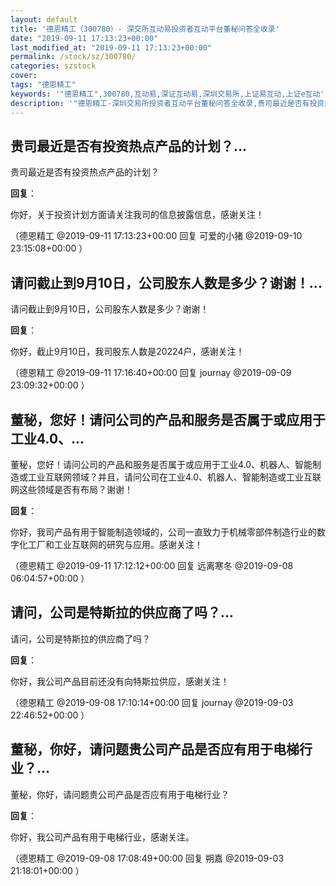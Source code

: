 ```yaml
---
layout: default
title: '德恩精工（300780）- 深交所互动易投资者互动平台董秘问答全收录'
date: "2019-09-11 17:13:23+00:00"
last_modified_at: "2019-09-11 17:13:23+00:00"
permalink: /stock/sz/300780/
categories: szstock
cover: 
tags: "德恩精工"
keywords: '"德恩精工",300780,互动易,深证互动易,深圳交易所,上证易互动,上证e互动'
description: '"德恩精工-深圳交易所投资者互动平台董秘问答全收录,贵司最近是否有投资热点产品的计划？"'
---
```


## 贵司最近是否有投资热点产品的计划？...

贵司最近是否有投资热点产品的计划？

**回复**：

你好，关于投资计划方面请关注我司的信息披露信息，感谢关注！ 

（德恩精工  @2019-09-11 17:13:23+00:00 回复 可爱的小猪  @2019-09-10 23:15:08+00:00 ）

## 请问截止到9月10日，公司股东人数是多少？谢谢！...

请问截止到9月10日，公司股东人数是多少？谢谢！

**回复**：

你好，截止9月10日，我司股东人数是20224户，感谢关注！ 

（德恩精工  @2019-09-11 17:16:40+00:00 回复 journay  @2019-09-09 23:09:32+00:00 ）

## 董秘，您好！请问公司的产品和服务是否属于或应用于工业4.0、...

董秘，您好！请问公司的产品和服务是否属于或应用于工业4.0、机器人、智能制造或工业互联网领域？并且，请问公司在工业4.0、机器人、智能制造或工业互联网这些领域是否有布局？谢谢！

**回复**：

你好，我司产品有用于智能制造领域的，公司一直致力于机械零部件制造行业的数字化工厂和工业互联网的研究与应用。感谢关注！ 

（德恩精工  @2019-09-11 17:12:12+00:00 回复 远离寒冬  @2019-09-08 06:04:57+00:00 ）

## 请问，公司是特斯拉的供应商了吗？...

请问，公司是特斯拉的供应商了吗？

**回复**：

你好，我公司产品目前还没有向特斯拉供应，感谢关注！ 

（德恩精工  @2019-09-08 17:10:14+00:00 回复 journay  @2019-09-03 22:46:52+00:00 ）

## 董秘，你好，请问题贵公司产品是否应有用于电梯行业？...

董秘，你好，请问题贵公司产品是否应有用于电梯行业？

**回复**：

你好，我公司产品有用于电梯行业，感谢关注。 

（德恩精工  @2019-09-08 17:08:49+00:00 回复 朔嘉  @2019-09-03 21:18:01+00:00 ）

